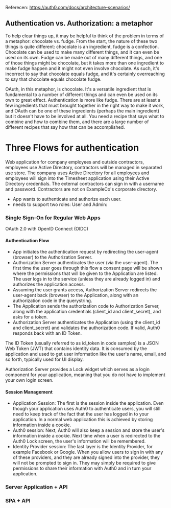 Referecen: https://auth0.com/docs/architecture-scenarios/

## Authentication vs. Authorization: a metaphor
To help clear things up, it may be helpful to think of the problem in terms of a metaphor: chocolate vs. fudge. From the start, the nature of these two things is quite different: chocolate is an ingredient, fudge is a confection. Chocolate can be used to make many different things, and it can even be used on its own. Fudge can be made out of many different things, and one of those things might be chocolate, but it takes more than one ingredient to make fudge happen and it might not even involve chocolate. As such, it's incorrect to say that chocolate equals fudge, and it's certainly overreaching to say that chocolate equals chocolate fudge.

OAuth, in this metaphor, is chocolate. It's a versatile ingredient that is fundamental to a number of different things and can even be used on its own to great effect. Authentication is more like fudge. There are at least a few ingredients that must brought together in the right way to make it work, and OAuth can be one of these ingredients (perhaps the main ingredient) but it doesn't have to be involved at all. You need a recipe that says what to combine and how to combine them, and there are a large number of different recipes that say how that can be accomplished.


# Three Flows for authentication

Web application for company employees and outside contractors, employees use Active Directory, contractors will be managed in separated use store. The company uses Active Directory for all employees and employees will sign into the Timesheet application using their Active Directory credentials. The external contractors can sign in with a username and password. Contractors are not on ExampleCo's corporate directory. 

- App wants to authenticate and authorize each user. 
- needs to support two roles: User and Admin:

### Single Sign-On for Regular Web Apps

OAuth 2.0 with OpenID Connect (OIDC)

#### Authentication Flow

- App initiates the authentication request by redirecting the user-agent (browser) to the Authorization Server.
- Authorization Server authenticates the user (via the user-agent). The first time the user goes through this flow a consent page will be shown where the permissions that will be given to the Application are listed. The user logs in to the service (unless they are already logged in) and authorizes the application access.
- Assuming the user grants access, Authorization Server redirects the user-agent back (browser) to the Application, along with an authorization code in the querystring.
- The Application sends the authorization code to Authorization Server, along with the application credentials (client_id and client_secret), and asks for a token.
- Authorization Server authenticates the Application (using the client_id and client_secret) and validates the authorization code. If valid, Auth0 responds back with an ID Token.


The ID Token (usually referred to as id_token in code samples) is a JSON Web Token (JWT) that contains identity data. It is consumed by the application and used to get user information like the user's name, email, and so forth, typically used for UI display.

Authorization Server provides a Lock widget which serves as a login component for your application, meaning that you do not have to implement your own login screen.

#### Session Management
- Application Session: The first is the session inside the application. Even though your application uses Auth0 to authenticate users, you will still need to keep track of the fact that the user has logged in to your application. In a normal web application this is achieved by storing information inside a cookie.
- Auth0 session: Next, Auth0 will also keep a session and store the user's information inside a cookie. Next time when a user is redirected to the Auth0 Lock screen, the user's information will be remembered.
- Identity Provider session: The last layer is the Identity Provider, for example Facebook or Google. When you allow users to sign in with any of these providers, and they are already signed into the provider, they will not be prompted to sign in. They may simply be required to give permissions to share their information with Auth0 and in turn your application.


### Server Application + API









### SPA + API
